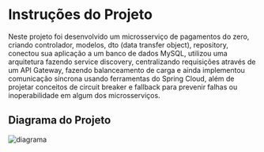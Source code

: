 # Instruções do Projeto

Neste projeto foi desenvolvido um microsserviço de pagamentos do zero, criando controlador, modelos, dto (data transfer object), repository, conectou sua aplicação a um banco de dados MySQL, utilizou uma arquitetura fazendo service discovery, centralizando requisições através de um API Gateway, fazendo balanceamento de carga e ainda implementou comunicação síncrona usando ferramentas do Spring Cloud, além de projetar conceitos de circuit breaker e fallback para prevenir falhas ou inoperabilidade em algum dos microsserviços.

## Diagrama do Projeto 
![diagrama](https://github.com/douglasNumeriano/microsservicos-java-spring/assets/diagrama-projeto.jpeg)
